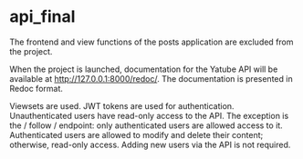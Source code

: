 # api_final
The frontend and view functions of the posts application are excluded from the project.

When the project is launched, 
documentation for the Yatube API will be available at http://127.0.0.1:8000/redoc/. 
The documentation is presented in Redoc format.

Viewsets are used.
JWT tokens are used for authentication.
Unauthenticated users have read-only access to the API. 
The exception is the / follow / endpoint: only authenticated users are allowed access to it.
Authenticated users are allowed to modify and delete their content; otherwise, read-only access.
Adding new users via the API is not required. 
